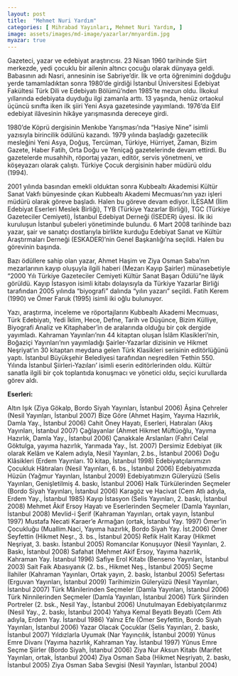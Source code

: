 ```yaml
---
layout: post
title:  "Mehmet Nuri Yardım"
categories: [ Mihrabad Yayınları, Mehmet Nuri Yardım, ]
image: assets/images/md-image/yazarlar/mnyardim.jpg
myazar: true
---
```


Gazeteci, yazar ve edebiyat araştırıcısı. 23 Nisan 1960 tarihinde Siirt merkezde, yedi çocuklu bir ailenin altıncı çocuğu olarak dünyaya geldi. Babasının adı Nasri, annesinin ise Sabriye’dir. İlk ve orta öğrenimini doğduğu yerde tamamladıktan sonra 1980’de girdiği İstanbul Üniversitesi Edebiyat Fakültesi Türk Dili ve Edebiyatı Bölümü’nden 1985’te mezun oldu. İlkokul yıllarında edebiyata duyduğu ilgi zamanla arttı. 13 yaşında, henüz ortaokul üçüncü sınıfta iken ilk şiiri Yeni Asya gazetesinde yayımlandı. 1976’da Elif edebiyat ilâvesinin hikâye yarışmasında dereceye girdi.

1980’de Köprü dergisinin Menkıbe Yarışması’nda “Hasiye Nine” isimli yazısıyla birincilik ödülünü kazandı. 1979 yılında başladığı gazetecilik mesleğini Yeni Asya, Doğuş, Tercüman, Türkiye, Hürriyet, Zaman, Bizim Gazete, Haber Fatih, Orta Doğu ve Yeniçağ gazetelerinde devam ettirdi. Bu gazetelerde musahhih, röportaj yazarı, editör, servis yönetmeni, ve köşeyazarı olarak çalıştı. Türkiye Çocuk dergisinin haber müdürü oldu (1994).

2001 yılında basından emekli olduktan sonra Kubbealtı Akademisi Kültür Sanat Vakfı bünyesinde çıkan Kubbealtı Akademi Mecmuası’nın yazı işleri müdürü olarak göreve başladı. Halen bu göreve devam ediyor. İLESAM (İlim Edebiyat Eserleri Meslek Birliği), TYB (Türkiye Yazarlar Birliği), TGC (Türkiye Gazeteciler Cemiyeti), İstanbul Edebiyat Derneği (İSEDER) üyesi. İlk iki kuruluşun İstanbul şubeleri yönetiminde bulundu. 6 Mart 2008 tarihinde bazı yazar, şair ve sanatçı dostlarıyla birlikte kurduğu Edebiyat Sanat ve Kültür Araştırmaları Derneği (ESKADER)’nin Genel Başkanlığı’na seçildi. Halen bu görevinin başında.

Bazı ödüllere sahip olan yazar, Ahmet Haşim ve Ziya Osman Saba’nın mezarlarının kayıp oluşuyla ilgili haberi (Mezarı Kayıp Şairler) münasebetiyle “2000 Yılı Türkiye Gazeteciler Cemiyeti Kültür Sanat Başarı Ödülü”ne lâyık görüldü. Kayıp İstasyon isimli kitabı dolayısıyla da Türkiye Yazarlar Birliği tarafından 2005 yılında “biyografi” dalında “yılın yazarı” seçildi. Fatih Kerem (1990) ve Ömer Faruk (1995) isimli iki oğlu bulunuyor.

Yazı, araştırma, inceleme ve röportajlarını Kubbealtı Akademi Mecmuası, Türk Edebiyatı, Yedi İklim, Hece, Defne, Tarih ve Düşünce, Bizim Külliye, Biyografi Analiz ve Kitaphaber’in de aralarında olduğu bir çok dergide yayımladı. Kahraman Yayınları’nın 44 kitaptan oluşan İslâm Klasikleri’nin, Boğaziçi Yayınları’nın yayımladığı Şairler-Yazarlar dizisinin ve Hikmet Neşriyat’ın 30 kitaptan meydana gelen Türk Klasikleri serisinin editörlüğünü yaptı. İstanbul Büyükşehir Belediyesi tarafından neşredilen ‘Fethin 550. Yılında İstanbul Şiirleri-Yazıları’ isimli eserin editörlerinden oldu. Kültür sanatla ilgili bir çok toplantıda konuşmacı ve yönetici oldu, seçici kurullarda görev aldı.

**Eserleri:**

Altın Işık (Ziya Gökalp, Bordo Siyah Yayınları, İstanbul 2006) Âşina Çehreler (Nesil Yayınları, İstanbul 2007) Bize Göre (Ahmet Haşim, Yayıma Hazırlık, Damla Yay., İstanbul 2006) Cahit Öney Hayatı, Eserleri, Hatıraları (Akış Yayınları, İstanbul 2007) Çağlayanlar (Ahmet Hikmet Müftüoğlu, Yayıma Hazırlık, Damla Yay., İstanbul 2006) Çanakkale Arslanları (Fahri Celal Göktulga, yayıma hazırlık, Yarımada Yay., İst. 2007) Dersimiz Edebiyat (ilk olarak Kelâm ve Kalem adıyla, Nesil Yayınları, 2.bs., İstanbul 2006) Doğu Klâsikleri (Erdem Yayınları. 10 kitap, İstanbul 1998) Edebiyatçılarımızın Çocukluk Hâtıraları (Nesil Yayınları, 6. bs., İstanbul 2006) Edebiyatımızda Hüzün (Yağmur Yayınları, İstanbul 2009) Edebiyatımızın Güleryüzü (Selis Yayınları, Genişletilmiş 4. baskı, İstanbul 2006) Halk Türkülerinden Seçmeler (Bordo Siyah Yayınları, İstanbul 2006) Karagöz ve Hacivat (Cem Atlı adıyla, Erdem Yay., İstanbul 1985) Kayıp İstasyon (Selis Yayınları, 2. baskı, İstanbul 2008) Mehmet Âkif Ersoy Hayatı ve Eserlerinden Seçmeler (Damla Yayınları, İstanbul 2008) Mevlid-i Şerif (Kahraman Yayınları, ortak yayın, İstanbul 1997) Mustafa Necati Karaer’e Armağan (ortak, İstanbul Yay. 1997) Ömer’in Çocukluğu (Muallim.Naci, Yayıma hazırlık, Bordo Siyah Yay. İst.2006) Ömer Seyfettin (Hikmet Neşr., 3. bs., İstanbul 2005) Refik Halit Karay (Hikmet Neşriyat, 3. baskı. İstanbul 2005) Romancılar Konuşuyor (Nesil Yayınları, 2. Baskı, İstanbul 2008) Safahat (Mehmet Akif Ersoy, Yayıma hazırlık, Kahraman Yay. İstanbul 1996) Safiye Erol Kitabı (Benseno Yayınları, İstanbul 2003) Sait Faik Abasıyanık (2. bs., Hikmet Neş., İstanbul 2005) Seçme İlahiler (Kahraman Yayınları, Ortak yayın, 2. baskı, İstanbul 2005) Sefertası (Erguvan Yayınları, İstanbul 2009) Tarihimizin Güleryüzü (Nesil Yayınları, İstanbul 2007) Türk Mânilerinden Seçmeler (Damla Yayınları, İstanbul 2006) Türk Ninnilerinden Seçmeler (Damla Yayınları, İstanbul 2006) Türk Şiirinden Portreler (2. bsk., Nesil Yay., İstanbul 2006) Unutulmayan Edebiyatçılarımız (Nesil Yay., 2. baskı, İstanbul 2004) Yahya Kemal Beyatlı Beyatlı (Cem Atlı adıyla, Erdem Yay. İstanbul 1986) Yalnız Efe (Ömer Seyfettin, Bordo Siyah Yayınları, İstanbul 2006) Yazar Olacak Çocuklar (Selis Yayınları, 2. baskı, İstanbul 2007) Yıldızlarla Uyumak (Nar Yayıncılık, İstanbul 2009) Yûnus Emre Divanı (Yayıma hazırlık, Kahraman Yay. İstanbul 1997) Yûnus Emre Seçme Şiirler (Bordo Siyah, İstanbul 2006) Ziya Nur Aksun Kitabı (Marifet Yayınları, ortak, İstanbul 2004) Ziya Osman Saba (Hikmet Neşriyatı, 2. baskı, İstanbul 2005) Ziya Osman Saba Sevgisi (Nesil Yayınları, İstanbul 2004)
